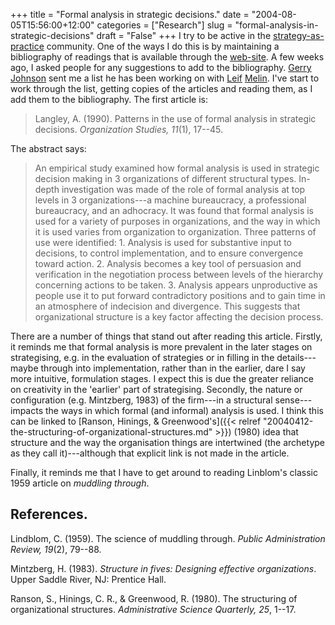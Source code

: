 +++
title = "Formal analysis in strategic decisions."
date = "2004-08-05T15:56:00+12:00"
categories = ["Research"]
slug = "formal-analysis-in-strategic-decisions"
draft = "False"
+++
I try to be active in the
[strategy-as-practice](https://www.strategy-as-practice.org/) community.  One of
the ways I do this is by maintaining a bibliography of readings that is
available through the [web-site](https://www.strategy-as-practice.org/). A few
weeks ago, I asked people for any suggestions to add to the bibliography.
[Gerry Johnson](https://www.strath.ac.uk/gsb/staff/johnson_g.html) sent me a
list he has been working on with
[Leif](https://www.ihh.hj.se/eng/research/emm_faculty/emm_leif_melin.htm)
[Melin](https://www.ihh.hj.se/info/nyheter/2003/2003_06_19_leifmelin.htm).  I've
start to work through the list, getting copies of the articles and reading
them, as I add them to the bibliography. The first article is:

> Langley, A. (1990). Patterns in the use of formal analysis in
strategic decisions. _Organization Studies, 11_(1), 17--45.

The abstract says:

> An empirical study examined how formal analysis is used in
strategic decision making in 3 organizations of different structural types.
In-depth investigation was made of the role of formal analysis at top levels in
3 organizations---a machine bureaucracy, a professional bureaucracy, and an
adhocracy. It was found that formal analysis is used for a variety of purposes
in organizations, and the way in which it is used varies from organization to
organization. Three patterns of use were identified: 1. Analysis is used for
substantive input to decisions, to control implementation, and to ensure
convergence toward action. 2. Analysis becomes a key tool of persuasion and
verification in the negotiation process between levels of the hierarchy
concerning actions to be taken. 3. Analysis appears unproductive as people use
it to put forward contradictory positions and to gain time in an atmosphere of
indecision and divergence. This suggests that organizational structure is a key
factor affecting the decision process.

There are a number of things that stand out after reading this article.
Firstly, it reminds me that formal analysis is more prevalent in the later
stages on strategising, e.g. in the evaluation of strategies or in filling in
the details---maybe through into implementation, rather than in the earlier,
dare I say more intuitive, formulation stages. I expect this is due the greater
reliance on creativity in the 'earlier' part of strategising.  Secondly, the
nature or configuration (e.g. Mintzberg, 1983) of the firm---in a structural
sense---impacts the ways in which formal (and informal) analysis is used. I
think this can be linked to [Ranson, Hinings, &
Greenwood's]({{< relref "20040412-the-structuring-of-organizational-structures.md" >}})
(1980) idea that structure and the way the organisation things are intertwined
(the archetype as they call it)---although that explicit link is not made in
the article.

Finally, it reminds me that I have to get around to reading Linblom's classic
1959 article on _muddling through_.

## References.

Lindblom, C. (1959). The science of muddling through. _Public
Administration Review, 19_(2), 79--88.

Mintzberg, H. (1983). _Structure in fives: Designing effective
organizations_. Upper Saddle River, NJ:
Prentice Hall.

Ranson, S., Hinings, C. R., & Greenwood, R.
(1980). The structuring of organizational structures.
_Administrative Science Quarterly, 25_, 1--17.

